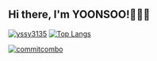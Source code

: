 
<h2>Hi there, I'm YOONSOO!👋👋👋</h2>

[![yssy3135](http://mazassumnida.wtf/api/v2/generate_badge?boj=yssy3135)](https://solved.ac/yssy3135)
[![Top Langs](https://github-readme-stats.vercel.app/api/top-langs/?username=yssy3135&layout=compact)](https://github.com/anuraghazra/github-readme-stats)

[![commitcombo](http://commitcombo.com/get?user=yssy3135&theme=Ocean-mini)](https://github.com/devxb/CommitCombo)
